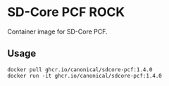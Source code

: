# SD-Core PCF ROCK

Container image for SD-Core PCF.

## Usage

```console
docker pull ghcr.io/canonical/sdcore-pcf:1.4.0
docker run -it ghcr.io/canonical/sdcore-pcf:1.4.0
```
